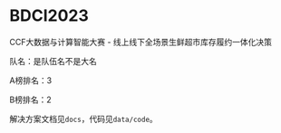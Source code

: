 # BDCI2023
CCF大数据与计算智能大赛 - 线上线下全场景生鲜超市库存履约一体化决策

队名：是队伍名不是大名

A榜排名：3

B榜排名：2

解决方案文档见`docs`，代码见`data/code`。

